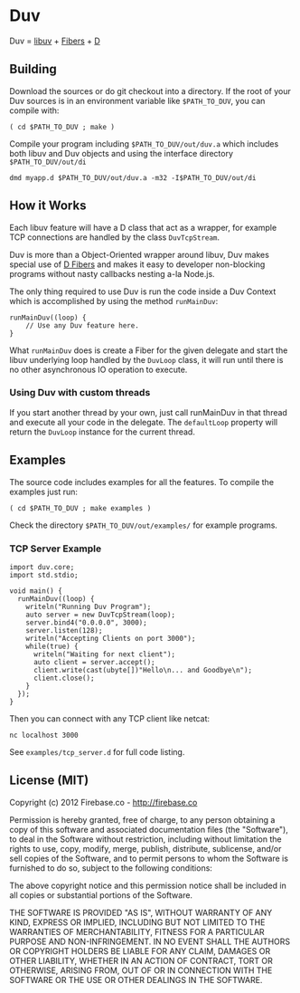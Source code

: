 Duv
===

Duv = [libuv](https://github.com/joyent/libuv/) + [Fibers](http://dlang.org/phobos/core_thread.html#Fiber) + [D](http://dlang.org/)

## Building

Download the sources or do git checkout into a directory. If the root of your Duv sources is in an environment variable like `$PATH_TO_DUV`, you can compile with:

    ( cd $PATH_TO_DUV ; make )

Compile your program including `$PATH_TO_DUV/out/duv.a` which includes both libuv and Duv objects and using the interface directory `$PATH_TO_DUV/out/di`

    dmd myapp.d $PATH_TO_DUV/out/duv.a -m32 -I$PATH_TO_DUV/out/di

## How it Works

Each libuv feature will have a D class that act as a wrapper, for example TCP connections are handled by the class `DuvTcpStream`.

Duv is more than a Object-Oriented wrapper around libuv, Duv makes special use of [D Fibers](http://dlang.org/phobos/core_thread.html#Fiber) and makes it easy to developer non-blocking programs without nasty callbacks nesting a-la Node.js.

The only thing required to use Duv is run the code inside a Duv Context which is accomplished by using the method `runMainDuv`:

    runMainDuv((loop) {
	    // Use any Duv feature here.
    }

What `runMainDuv` does is create a Fiber for the given delegate and start the libuv underlying loop handled by the `DuvLoop` class, it will run until there is no other asynchronous IO operation to execute.

### Using Duv with custom threads

If you start another thread by your own, just call runMainDuv in that thread and execute all your code in the delegate. The `defaultLoop` property will return the `DuvLoop` instance for the current thread.

## Examples

The source code includes examples for all the features. To compile the examples just run:

    ( cd $PATH_TO_DUV ; make examples )

Check the directory `$PATH_TO_DUV/out/examples/` for example programs.

### TCP Server Example

    import duv.core;
    import std.stdio;

    void main() {
      runMainDuv((loop) {
        writeln("Running Duv Program");
        auto server = new DuvTcpStream(loop);
        server.bind4("0.0.0.0", 3000);
        server.listen(128);
        writeln("Accepting Clients on port 3000");
        while(true) {
          writeln("Waiting for next client");
          auto client = server.accept();
          client.write(cast(ubyte[])"Hello\n... and Goodbye\n");
          client.close();
        }
      });
    }

Then you can connect with any TCP client like netcat:

    nc localhost 3000

See `examples/tcp_server.d` for full code listing.

## License (MIT)

Copyright (c) 2012 Firebase.co - http://firebase.co

Permission is hereby granted, free of charge, to any person obtaining a copy of this software and associated documentation files (the "Software"), to deal in the Software without restriction, including without limitation the rights to use, copy, modify, merge, publish, distribute, sublicense, and/or sell copies of the Software, and to permit persons to whom the Software is furnished to do so, subject to the following conditions:

The above copyright notice and this permission notice shall be included in all copies or substantial portions of the Software.

THE SOFTWARE IS PROVIDED "AS IS", WITHOUT WARRANTY OF ANY KIND, EXPRESS OR IMPLIED, INCLUDING BUT NOT LIMITED TO THE WARRANTIES OF MERCHANTABILITY, FITNESS FOR A PARTICULAR PURPOSE AND NON-INFRINGEMENT. IN NO EVENT SHALL THE AUTHORS OR COPYRIGHT HOLDERS BE LIABLE FOR ANY CLAIM, DAMAGES OR OTHER LIABILITY, WHETHER IN AN ACTION OF CONTRACT, TORT OR OTHERWISE, ARISING FROM, OUT OF OR IN CONNECTION WITH THE SOFTWARE OR THE USE OR OTHER DEALINGS IN THE SOFTWARE.
